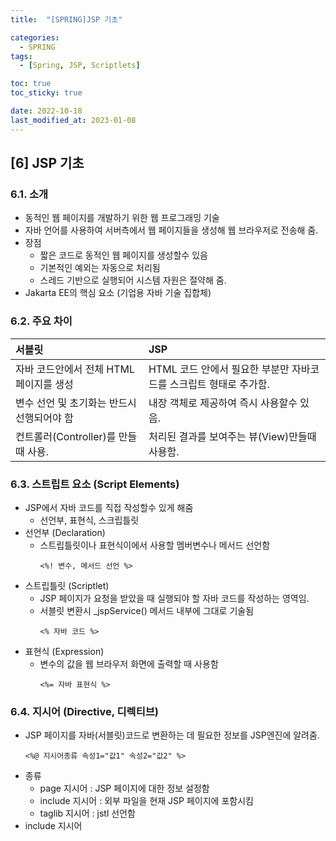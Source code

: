 ```yaml
---
title:  "[SPRING]JSP 기초" 

categories:
  - SPRING
tags:
  - [Spring, JSP, Scriptlets]

toc: true
toc_sticky: true

date: 2022-10-18
last_modified_at: 2023-01-08
---
```

[6] JSP 기초
---
### 6.1. 소개 

- 동적인 웹 페이지를 개발하기 위한 웹 프로그래밍 기술 
- 자바 언어를 사용하여 서버측에서 웹 페이지들을 생성해 웹 브라우저로 전송해 줌.
- 장점
  - 짧은 코드로 동적인 웹 페이지를 생성할수 있음
  - 기본적인 예외는 자동으로 처리됨 
  - 스레드 기반으로 실행되어 시스템 자원은 절약해 줌.
- Jakarta EE의 핵심 요소 (기업용 자바 기술 집합체)
  
### 6.2. 주요 차이  
  
|서블릿|JSP|
|:----|:-----|
|자바 코드안에서 전체 HTML 페이지를 생성|HTML 코드 안에서 필요한 부분만 자바코드를 스크립트 형태로 추가함.|
|변수 선언 및 초기화는 반드시 선행되어야 함|내장 객체로 제공하여 즉시 사용할수 있음.|
|컨트롤러(Controller)를 만들때 사용.|처리된 결과를 보여주는 뷰(View)만들때 사용함.|
  
### 6.3. 스트립트 요소 (Script Elements)
  
- JSP에서 자바 코드를 직접 작성할수 있게 해줌
  - 선언부, 표현식, 스크립틀릿 
- 선언부 (Declaration)
  - 스트립틀릿이나 표현식이에서 사용할 멤버변수나 메서드 선언함
    ```
    <%! 변수, 메서드 선언 %>
    ```
- 스트립틀릿 (Scriptlet)
  - JSP 페이지가 요청을 받았을 때 실행되야 할 자바 코드를 작성하는 영역임.
  - 서블릿 변환시 _jspService() 메서드 내부에 그대로 기술됨 
    ```
    <% 자바 코드 %>
    ```
- 표현식 (Expression)
  - 변수의 값을 웹 브라우저 화면에 출력할 때 사용함 
    ```
    <%= 자바 표현식 %>
    ```
  
### 6.4. 지시어 (Directive, 디렉티브)
  
- JSP 페이지를 자바(서블릿)코드로 변환하는 데 필요한 정보를 JSP엔진에 알려줌.
  ```
  <%@ 지시어종류 속성1="값1" 속성2="값2" %>
  ```
- 종류
  - page 지시어 : JSP 페이지에 대한 정보 설정함 
  - include 지시어 : 외부 파일을 현재 JSP 페이지에 포함시킴 
  - taglib 지시어 : jstl 선언함 
- include 지시어 